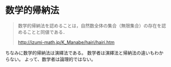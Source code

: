 # 数学的帰納法

> 数学的帰納法を認めることは，自然数全体の集合（無限集合）の存在を認めることと同値である．
>
> http://izumi-math.jp/K_Manabe/hairi/hairi.htm

ちなみに数学的帰納法は演繹法である。
数学者は演繹法と帰納法の違いもわからない。
よって、数学者は論理的ではない。
